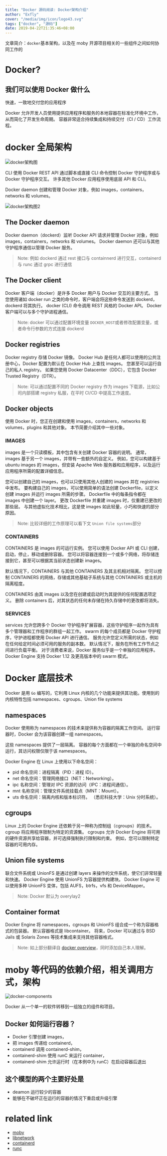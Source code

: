 ```yaml
---
title: "Docker 源码阅读: Docker架构介绍"
author: "Exfly"
cover: "/media/img/icon/logo43.svg"
tags: ["docker", "源码"]
date: 2019-04-22T21:35:46+08:00
---
```


文章简介：`docker`基本架构，以及在 moby 开源项目相关的一些组件之间如何协同工作的

<!--more-->

# Docker?

## 我们可以使用 Docker 做什么

快速，一致地交付您的应用程序

Docker 允许开发人员使用提供应用程序和服务的本地容器在标准化环境中工作，从而简化了开发生命周期。 容器非常适合持续集成和持续交付（CI / CD）工作流程。

# docker 全局架构

![docker架构图](/media/img/docker/engine-components-flow.png)

CLI 使用 Docker REST API 通过脚本或直接 CLI 命令控制 Docker 守护程序或与 Docker 守护程序交互。 许多其他 Docker 应用程序使用底层 API 和 CLI。

Docker daemon 创建和管理 Docker 对象，例如 images，containers，networks 和 volumes。

![docker架构图2](/media/img/docker/architecture.svg)

## The Docker daemon

Docker daemon（dockerd）监听 Docker API 请求并管理 Docker 对象，例如 images，containers，networks 和 volumes。 Docker daemon 还可以与其他守护程序通信以管理 Docker 服务。

> Note: 例如 dockerd 通过 rest 接口与 containnerd 进行交互，containerd 与 runc 通过 grpc 进行通信

## The Docker client

Docker 客户端（docker）是许多 Docker 用户与 Docker 交互的主要方式。 当您使用诸如 docker run 之类的命令时，客户端会将这些命令发送到 dockerd，dockerd 将其执行。 docker (CLI) 命令调用 REST 风格的 Docker API。 Docker 客户端可以与多个守护进程通信。

> Note: docker 可以通过配置环境变量 `DOCKER_HOST`或者修改配置变量，或者命令行参数的方式连接 dockerd

## Docker registries

Docker registry 存储 Docker 镜像。 Docker Hub 是任何人都可以使用的公共注册中心，Docker 配置为默认在 Docker Hub 上查找 images。 您甚至可以运行自己的私人 registry。 如果您使用 Docker Datacenter（DDC），它包含 Docker Trusted Registry（DTR）。

> Note: 可以通过配置不同的 Docker registry 作为 images 下载源，比如公司内部搭建 registry 私服，在平时 CI/CD 中提高工作速度。

## Docker objects

使用 Docker 时，您正在创建和使用 images，containers，networks 和 volumes，plugins 和其他对象。 本节简要介绍其中一些对象。

### IMAGES

images 是一个只读模板，其中包含有关创建 Docker 容器的说明。 通常，images 基于另一个 images，并带有一些额外的自定义。 例如，您可以构建基于 ubuntu images 的 images，但安装 Apache Web 服务器和应用程序，以及运行应用程序所需的配置详细信息。

您可以创建自己的 images，也可以只使用其他人创建的 images 并在 registries 中发布。 要构建自己的 images，可以使用简单的语法创建 Dockerfile，以定义创建 images 并运行 images 所需的步骤。 Dockerfile 中的每条指令都在 images 中创建一个 layer。 更改 Dockerfile 并重建 images 时，仅重建已更改的那些层。 与其他虚拟化技术相比，这是使 images 如此轻量，小巧和快速的部分原因。

> Note: 比较详细的工作原理可以看下文 `Union file systems`部分

### CONTAINERS

CONTAINERS 是 images 的可运行实例。 您可以使用 Docker API 或 CLI 创建，启动，停止，移动或删除容器。 您可以将容器连接到一个或多个网络，将存储连接到它，甚至可以根据其当前状态创建新 images。

默认情况下，CONTAINERS 与其他 CONTAINERS 及其主机相对隔离。 您可以控制 CONTAINERS 的网络，存储或其他基础子系统与其他 CONTAINERS 或主机的隔离程度。

CONTAINERS 由其 images 以及您在创建或启动时为其提供的任何配置选项定义。 删除 containers 后，对其状态的任何未存储在持久存储中的更改都将消失。

### SERVICES

services 允许您跨多个 Docker 守护程序扩展容器，这些守护程序一起作为具有多个管理器和工作程序的群组一起工作。 swarm 的每个成员都是 Docker 守护程序，守护进程都使用 Docker API 进行通信。 服务允许您定义所需的状态，例如在任何给定时间必须可用的服务的副本数。 默认情况下，服务在所有工作节点之间进行负载平衡。 对于消费者来说，Docker 服务似乎是一个单独的应用程序。 Docker Engine 支持 Docker 1.12 及更高版本中的 swarm 模式。

# Docker 底层技术

Docker 是用 `Go` 编写的，它利用 Linux 内核的几个功能来提供其功能。使用到的内核特性包括 namespaces、cgroups、Union file systems

## namespaces

Docker 使用称为 namespaces 的技术来提供称为容器的隔离工作空间。 运行容器时，Docker 会为该容器创建一组 namespaces。

这些 namespaces 提供了一层隔离。 容器的每个方面都在一个单独的命名空间中运行，其访问权限仅限于该 namespaces。

Docker Engine 在 Linux 上使用以下命名空间：

- pid 命名空间：进程隔离（PID：进程 ID）。
- net 命名空间：管理网络接口（NET：Networking）。
- ipc 名称空间：管理对 IPC 资源的访问（IPC：进程间通信）。
- mnt 名称空间：管理文件系统挂载点（MNT：Mount）。
- uts 命名空间：隔离内核和版本标识符。 （悉尼科技大学：Unix 分时系统）。

## cgroups

Linux 上的 Docker Engine 还依赖于另一种称为控制组（cgroups）的技术。 cgroup 将应用程序限制为特定的资源集。 cgroups 允许 Docker Engine 将可用的硬件资源共享给容器，并可选择强制执行限制和约束。 例如，您可以限制特定容器的可用内存。

## Union file systems

联合文件系统或 UnionFS 是通过创建 layers 来操作的文件系统，使它们非常轻量和快速。 Docker Engine 使用 UnionFS 为容器提供构建块。 Docker Engine 可以使用多种 UnionFS 变体，包括 AUFS，btrfs，vfs 和 DeviceMapper。

> Note: Docker 默认为 overylay2

## Container format

Docker Engine 将 namespaces，cgroups 和 UnionFS 组合成一个称为容器格式的包装器。 默认容器格式是 libcontainer。 将来，Docker 可以通过与 BSD Jails 或 Solaris Zones 等技术集成来支持其他容器格式。

> Note: 如上部分翻译自 [docker overview](https://docs.docker.com/engine/docker-overview/)，同时添加自己本人理解。

# moby 等代码的依赖介绍，相关调用方式，架构

![docker-components](/media/img/docker/docker-components.png)

Docker 从一个单一的软件转移到一组独立的组件和项目。

## Docker 如何运行容器？

- Docker 引擎创建 images，
- 把 images 传递给 containerd，
- containerd 调用 containerd-shim，
- containerd-shim 使用 runC 来运行 container，
- containerd-shim 允许运行时（在本例中为 runC）在启动容器后退出

## 这个模型的两个主要好处是

- deamon 运行较少的容器
- 能够在不破坏正在运行的容器的情况下重启或升级引擎

# related link

- [moby](https://github.com/moby/moby)
- [libnetwork](https://github.com/docker/libnetwork)
- [containerd](https://github.com/containerd/containerd)
- [runc](https://github.com/opencontainers/runc)
